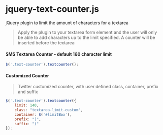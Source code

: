 jquery-text-counter.js
======================

jQuery plugin to limit the amount of characters for a textarea

> Apply the plugin to your textarea form element and the user will only be able to add characters up to the limit specified.  A counter will be inserted before the textarea

#### SMS Textarea Counter - default 160 character limit
```javascript
$('.text-counter').textcounter();
```

#### Customized Counter
> Twitter customized counter, with user defined class, container, prefix and suffix
```javascript
$('.text-counter').textcounter({
	limit: 140,
	class: "textarea-limit-custom",
	container: $('#limitBox'),
	prefix: "(",
	suffix: ")"
});
```